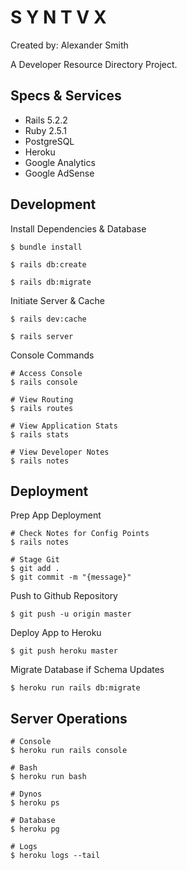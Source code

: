 # S Y N T V X

Created by: Alexander Smith

A Developer Resource Directory Project.

## Specs & Services

* Rails 5.2.2
* Ruby 2.5.1
* PostgreSQL
* Heroku
* Google Analytics
* Google AdSense

## Development

Install Dependencies & Database

```
$ bundle install

$ rails db:create

$ rails db:migrate
```

Initiate Server & Cache

```
$ rails dev:cache

$ rails server
```

Console Commands

```
# Access Console
$ rails console

# View Routing
$ rails routes

# View Application Stats
$ rails stats

# View Developer Notes
$ rails notes
```

## Deployment

Prep App Deployment

```
# Check Notes for Config Points
$ rails notes

# Stage Git
$ git add .
$ git commit -m "{message}"
```

Push to Github Repository

```
$ git push -u origin master
```

Deploy App to Heroku

```
$ git push heroku master
```

Migrate Database if Schema Updates

```
$ heroku run rails db:migrate
```

## Server Operations

```
# Console
$ heroku run rails console

# Bash
$ heroku run bash

# Dynos
$ heroku ps

# Database
$ heroku pg

# Logs
$ heroku logs --tail
```
